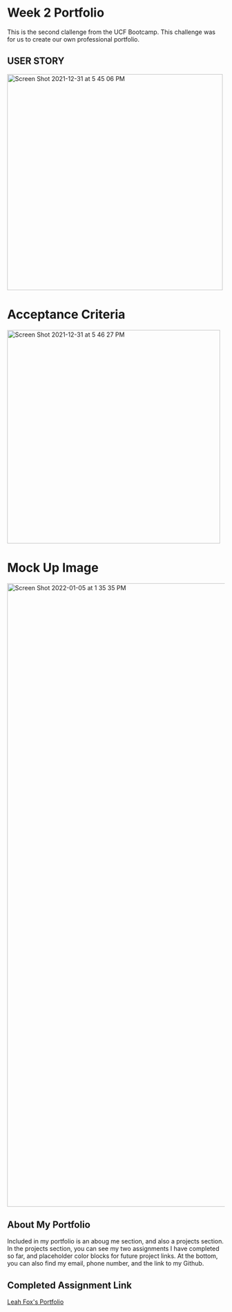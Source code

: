 # Week 2 Portfolio 
This is the second clallenge from the UCF Bootcamp. This challenge was for us to create our own professional portfolio. 
## USER STORY
<img width="499" alt="Screen Shot 2021-12-31 at 5 45 06 PM" src="https://user-images.githubusercontent.com/94761193/148270253-6a28f5af-f5d7-4fa3-9086-7aeb6383b033.png">    

# Acceptance Criteria
<img width="493" alt="Screen Shot 2021-12-31 at 5 46 27 PM" src="https://user-images.githubusercontent.com/94761193/148270278-c738e3b1-b4c5-459c-bf4b-7242f8874b68.png">


# Mock Up Image
<img width="1440" alt="Screen Shot 2022-01-05 at 1 35 35 PM" src="https://user-images.githubusercontent.com/94761193/148270452-a15f3615-b620-4419-b1e7-844761845edf.png">


## About My Portfolio
Included in my portfolio is an aboug me section, and also a projects section. In the projects section, you can see my two assignments I have completed so far, and placeholder color blocks for future project links. 
At the bottom, you can also find my email, phone number, and the link to my Github. 


## Completed Assignment Link
[Leah Fox's Portfolio](https://lf56.github.io/Portfolio/)
